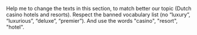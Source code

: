 Help me to change the texts in this section, to match better our topic (Dutch casino hotels and resorts). Respect the banned vocabulary list (no “luxury”, “luxurious”, “deluxe”, “premier”). And use
the words "casino", "resort", "hotel".
